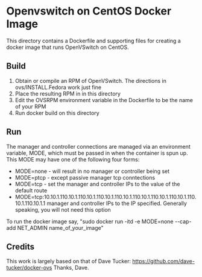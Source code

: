 # Openvswitch on CentOS Docker Image
This directory contains a Dockerfile and supporting files 
for creating a docker image that runs OpenVSwitch on CentOS.

## Build
1. Obtain or compile an RPM of OpenVSwitch. The directions in ovs/INSTALL.Fedora work just fine
2. Place the resulting RPM in in this directory
3. Edit the OVSRPM environment variable in the Dockerfile to be the name of your RPM
4. Run docker build on this directory
## Run
The manager and controller connections are managed via an environment variable, MODE,
which must be passed in when the container is spun up. This MODE may have one of
the following four forms:
 * MODE=none - will result in no manager or controller being set
 * MODE=ptcp - except passive manager tcp conntections 
 * MODE=tcp - set the manager and controller IPs to the value of the default route
 * MODE=tcp:10.10.1.110.10.1.110.10.1.110.10.1.110.10.1.110.10.1.110.10.1.110.10.1.110.10.1.110.10.1.1 manager and controller IPs to the IP specified. Generally speaking, you will not need this option

To run the docker image say, "sudo docker run -itd -e MODE=none --cap-add NET_ADMIN name_of_your_image"

## Credits
This work is largely based on that of Dave Tucker: https://github.com/dave-tucker/docker-ovs 
Thanks, Dave.
